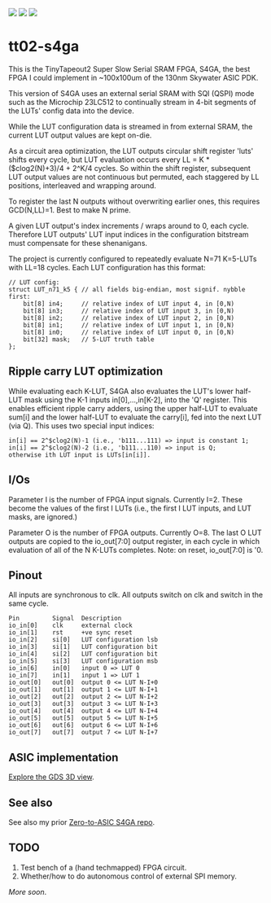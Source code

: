 ![](../../workflows/gds/badge.svg) ![](../../workflows/docs/badge.svg) ![](../../workflows/test/badge.svg)

# tt02-s4ga

This is the TinyTapeout2 Super Slow Serial SRAM FPGA, S4GA, the best
FPGA I could implement in ~100x100um of the 130nm Skywater ASIC PDK.

This version of S4GA uses an external serial SRAM with SQI (QSPI) mode
such as the Microchip 23LC512 to continually stream in 4-bit segments
of the LUTs' config data into the device.

While the LUT configuration data is streamed in from external SRAM,
the current LUT output values are kept on-die.

As a circuit area optimization, the LUT outputs circular shift register
'luts' shifts every cycle, but LUT evaluation occurs every LL = K *
($clog2(N)+3)/4 + 2^K/4 cycles.  So within the shift register, subsequent
LUT output values are not continuous but permuted, each staggered by LL
positions, interleaved and wrapping around.

To register the last N outputs without overwriting earlier ones, this
requires GCD(N,LL)=1. Best to make N prime.

A given LUT output's index increments / wraps around to 0, each cycle.
Therefore LUT outputs' LUT input indices in the configuration bitstream
must compensate for these shenanigans.

The project is currently configured to repeatedly evaluate N=71 K=5-LUTs with LL=18 cycles.
Each LUT configuration has this format:

    // LUT config:
    struct LUT_n71_k5 { // all fields big-endian, most signif. nybble first:
        bit[8] in4;     // relative index of LUT input 4, in [0,N)
        bit[8] in3;     // relative index of LUT input 3, in [0,N)
        bit[8] in2;     // relative index of LUT input 2, in [0,N)
        bit[8] in1;     // relative index of LUT input 1, in [0,N)
        bit[8] in0;     // relative index of LUT input 0, in [0,N)
        bit[32] mask;   // 5-LUT truth table
    };

## Ripple carry LUT optimization

While evaluating each K-LUT, S4GA also evaluates the LUT's lower half-LUT
mask using the K-1 inputs in[0],...,in[K-2], into the 'Q' register.
This enables efficient ripple carry adders, using the upper half-LUT
to evaluate sum[i] and the lower half-LUT to evaluate the carry[i],
fed into the next LUT (via Q).  This uses two special input indices:

    in[i] == 2^$clog2(N)-1 (i.e., 'b111...111) => input is constant 1;
    in[i] == 2^$clog2(N)-2 (i.e., 'b111...110) => input is Q;
    otherwise ith LUT input is LUTs[in[i]].

## I/Os

Parameter I is the number of FPGA input signals. Currently I=2.
These become the values of the first I LUTs
(i.e., the first I LUT inputs, and LUT masks, are ignored.)

Parameter O is the number of FPGA outputs. Currently O=8.
The last O LUT outputs are copied to the io_out[7:0] output register,
in each cycle in which evaluation of all of the N K-LUTs completes.
Note: on reset, io_out[7:0] is '0.

## Pinout

All inputs are synchronous to clk.
All outputs switch on clk and switch in the same cycle.

    Pin         Signal  Description
    io_in[0]    clk     external clock
    io_in[1]    rst     +ve sync reset
    io_in[2]    si[0]   LUT configuration lsb
    io_in[3]    si[1]   LUT configuration bit
    io_in[4]    si[2]   LUT configuration bit
    io_in[5]    si[3]   LUT configuration msb
    io_in[6]    in[0]   input 0 => LUT 0
    io_in[7]    in[1]   input 1 => LUT 1
    io_out[0]   out[0]  output 0 <= LUT N-I+0
    io_out[1]   out[1]  output 1 <= LUT N-I+1
    io_out[2]   out[2]  output 2 <= LUT N-I+2
    io_out[3]   out[3]  output 3 <= LUT N-I+3
    io_out[4]   out[4]  output 4 <= LUT N-I+4
    io_out[5]   out[5]  output 5 <= LUT N-I+5
    io_out[6]   out[6]  output 6 <= LUT N-I+6
    io_out[7]   out[7]  output 7 <= LUT N-I+7

## ASIC implementation

[Explore the GDS 3D view](https://grayresearch.github.io/tt02-s4ga).

## See also

See also my prior [Zero-to-ASIC S4GA repo](https://github.com/grayresearch/s4ga).

## TODO

1. Test bench of a (hand techmapped) FPGA circuit.
2. Whether/how to do autonomous control of external SPI memory.

_More soon_.

